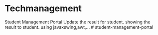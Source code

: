 # Techmanagement
Student Management Portal
Update the result for student.
showing the result to student.
using javaxswing,awt,...
#   s t u d e n t - m a n a g e m e n t - p o r t a l  
 